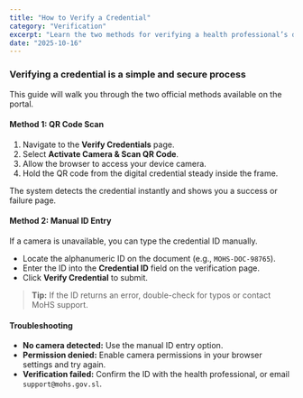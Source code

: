 ```yaml
---
title: "How to Verify a Credential"
category: "Verification"
excerpt: "Learn the two methods for verifying a health professional’s digital credential using the public portal: QR code scanning and manual ID entry."
date: "2025-10-16"
---
```


### Verifying a credential is a simple and secure process

This guide will walk you through the two official methods available on the portal.

#### Method 1: QR Code Scan

1. Navigate to the **Verify Credentials** page.
2. Select **Activate Camera &amp; Scan QR Code**.
3. Allow the browser to access your device camera.
4. Hold the QR code from the digital credential steady inside the frame.

The system detects the credential instantly and shows you a success or failure page.

#### Method 2: Manual ID Entry

If a camera is unavailable, you can type the credential ID manually.

- Locate the alphanumeric ID on the document (e.g., `MOHS-DOC-98765`).
- Enter the ID into the **Credential ID** field on the verification page.
- Click **Verify Credential** to submit.

> **Tip:** If the ID returns an error, double-check for typos or contact MoHS support.

#### Troubleshooting

- **No camera detected:** Use the manual ID entry option.
- **Permission denied:** Enable camera permissions in your browser settings and try again.
- **Verification failed:** Confirm the ID with the health professional, or email `support@mohs.gov.sl`.

